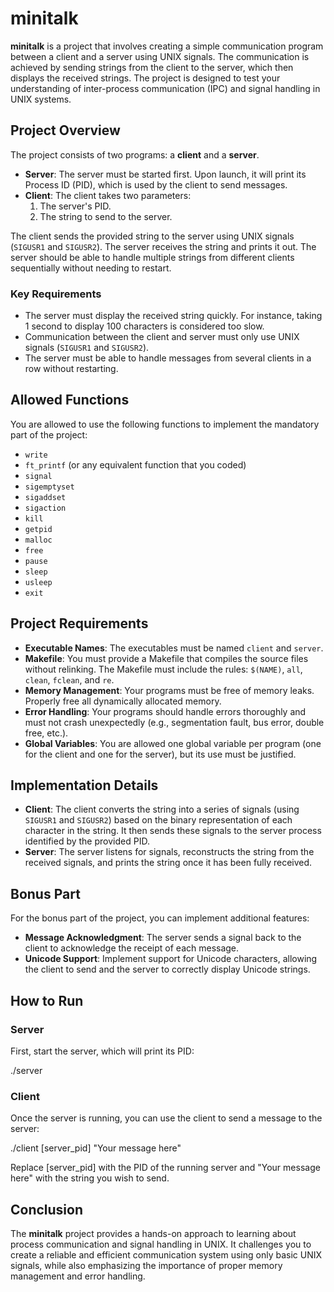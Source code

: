 # minitalk

**minitalk** is a project that involves creating a simple communication program between a client and a server using UNIX signals. The communication is achieved by sending strings from the client to the server, which then displays the received strings. The project is designed to test your understanding of inter-process communication (IPC) and signal handling in UNIX systems.

## Project Overview

The project consists of two programs: a **client** and a **server**.

- **Server**: The server must be started first. Upon launch, it will print its Process ID (PID), which is used by the client to send messages.
- **Client**: The client takes two parameters:
  1. The server's PID.
  2. The string to send to the server.

The client sends the provided string to the server using UNIX signals (`SIGUSR1` and `SIGUSR2`). The server receives the string and prints it out. The server should be able to handle multiple strings from different clients sequentially without needing to restart.

### Key Requirements

- The server must display the received string quickly. For instance, taking 1 second to display 100 characters is considered too slow.
- Communication between the client and server must only use UNIX signals (`SIGUSR1` and `SIGUSR2`).
- The server must be able to handle messages from several clients in a row without restarting.

## Allowed Functions

You are allowed to use the following functions to implement the mandatory part of the project:

- `write`
- `ft_printf` (or any equivalent function that you coded)
- `signal`
- `sigemptyset`
- `sigaddset`
- `sigaction`
- `kill`
- `getpid`
- `malloc`
- `free`
- `pause`
- `sleep`
- `usleep`
- `exit`

## Project Requirements

- **Executable Names**: The executables must be named `client` and `server`.
- **Makefile**: You must provide a Makefile that compiles the source files without relinking. The Makefile must include the rules: `$(NAME)`, `all`, `clean`, `fclean`, and `re`.
- **Memory Management**: Your programs must be free of memory leaks. Properly free all dynamically allocated memory.
- **Error Handling**: Your programs should handle errors thoroughly and must not crash unexpectedly (e.g., segmentation fault, bus error, double free, etc.).
- **Global Variables**: You are allowed one global variable per program (one for the client and one for the server), but its use must be justified.

## Implementation Details

- **Client**: The client converts the string into a series of signals (using `SIGUSR1` and `SIGUSR2`) based on the binary representation of each character in the string. It then sends these signals to the server process identified by the provided PID.
- **Server**: The server listens for signals, reconstructs the string from the received signals, and prints the string once it has been fully received.

## Bonus Part

For the bonus part of the project, you can implement additional features:

- **Message Acknowledgment**: The server sends a signal back to the client to acknowledge the receipt of each message.
- **Unicode Support**: Implement support for Unicode characters, allowing the client to send and the server to correctly display Unicode strings.

## How to Run

### Server

First, start the server, which will print its PID:

./server

### Client

Once the server is running, you can use the client to send a message to the server:

./client [server_pid] "Your message here"

Replace [server_pid] with the PID of the running server and "Your message here" with the string you wish to send.

## Conclusion

The **minitalk** project provides a hands-on approach to learning about process communication and signal handling in UNIX. It challenges you to create a reliable and efficient communication system using only basic UNIX signals, while also emphasizing the importance of proper memory management and error handling.
